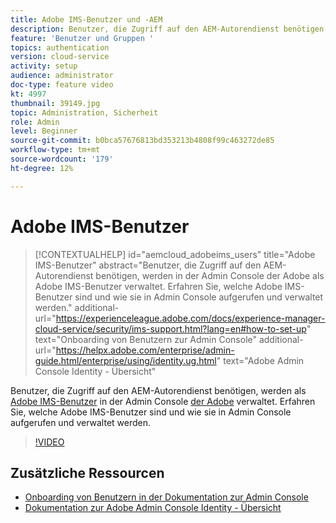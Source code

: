 ```yaml
---
title: Adobe IMS-Benutzer und -AEM
description: Benutzer, die Zugriff auf den AEM-Autorendienst benötigen, werden in der Admin Console der Adobe als Adobe IMS-Benutzer verwaltet. Erfahren Sie, welche Adobe IMS-Benutzer sind und wie sie in Admin Console aufgerufen und verwaltet werden.
feature: 'Benutzer und Gruppen '
topics: authentication
version: cloud-service
activity: setup
audience: administrator
doc-type: feature video
kt: 4997
thumbnail: 39149.jpg
topic: Administration, Sicherheit
role: Admin
level: Beginner
source-git-commit: b0bca57676813bd353213b4808f99c463272de85
workflow-type: tm+mt
source-wordcount: '179'
ht-degree: 12%

---
```



# Adobe IMS-Benutzer

>[!CONTEXTUALHELP]
>id="aemcloud_adobeims_users"
>title="Adobe IMS-Benutzer"
>abstract="Benutzer, die Zugriff auf den AEM-Autorendienst benötigen, werden in der Admin Console der Adobe als Adobe IMS-Benutzer verwaltet. Erfahren Sie, welche Adobe IMS-Benutzer sind und wie sie in Admin Console aufgerufen und verwaltet werden."
>additional-url="https://experienceleague.adobe.com/docs/experience-manager-cloud-service/security/ims-support.html?lang=en#how-to-set-up" text="Onboarding von Benutzern zur Admin Console"
>additional-url="https://helpx.adobe.com/enterprise/admin-guide.html/enterprise/using/identity.ug.html" text="Adobe Admin Console Identity - Übersicht"

Benutzer, die Zugriff auf den AEM-Autorendienst benötigen, werden als [Adobe IMS-Benutzer](https://helpx.adobe.com/de/enterprise/using/set-up-identity.html) in der Admin Console [der Adobe](https://adminconsole.adobe.com) verwaltet. Erfahren Sie, welche Adobe IMS-Benutzer sind und wie sie in Admin Console aufgerufen und verwaltet werden.

>[!VIDEO](https://video.tv.adobe.com/v/39149/?quality=12&learn=on)

## Zusätzliche Ressourcen

+ [Onboarding von Benutzern in der Dokumentation zur Admin Console](https://docs.adobe.com/content/help/en/experience-manager-cloud-service/security/ims-support.html#onboarding-users-in-admin-console)
+ [Dokumentation zur Adobe Admin Console Identity - Übersicht](https://helpx.adobe.com/de/enterprise/using/identity.html)
